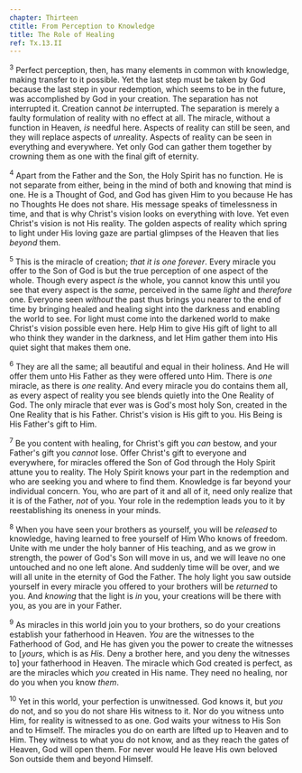 ```yaml
---
chapter: Thirteen
ctitle: From Perception to Knowledge
title: The Role of Healing
ref: Tx.13.II
---
```


<sup>3</sup> Perfect perception, then, has many elements in common with knowledge,
making transfer to it possible. Yet the last step must be taken by God
because the last step in your redemption, which seems to be in the
future, was accomplished by God in your creation. The separation has not
interrupted it. Creation cannot *be* interrupted. The separation is
merely a faulty formulation of reality with no effect at all. The
miracle, without a function in Heaven, *is* needful here. Aspects of
reality can still be seen, and they will replace aspects of *un*reality.
Aspects of reality can be seen in everything and everywhere. Yet only
God can gather them together by crowning them as one with the final gift
of eternity.

<sup>4</sup> Apart from the Father and the Son, the Holy Spirit has no function. He
is not separate from either, being in the mind of both and knowing that
mind is one. He is a Thought of God, and God has given Him to you
because He has no Thoughts He does not share. His message speaks of
timelessness in time, and that is why Christ's vision looks on
everything with love. Yet even Christ's vision is not His reality. The
golden aspects of reality which spring to light under His loving gaze
are partial glimpses of the Heaven that lies *beyond* them.

<sup>5</sup> This is the miracle of creation; *that* *it is one forever*. Every
miracle you offer to the Son of God is but the true perception of one
aspect of the whole. Though every aspect *is* the whole, you cannot know
this until you see that every aspect is the *same*, perceived in the
same *light* and *therefore* one. Everyone seen *without* the past thus
brings you nearer to the end of time by bringing healed and healing
sight into the darkness and enabling the world to see. For light must
come into the darkened world to make Christ's vision possible even here.
Help Him to give His gift of light to all who think they wander in the
darkness, and let Him gather them into His quiet sight that makes them
one.

<sup>6</sup> They are all the same; all beautiful and equal in their holiness. And
He will offer them unto His Father as they were offered unto Him. There
is *one* miracle, as there is *one* reality. And every miracle you do
contains them all, as every aspect of reality you see blends quietly
into the One Reality of God. The only miracle that ever was is God's
most holy Son, created in the One Reality that is his Father. Christ's
vision is His gift to you. His Being is His Father's gift to Him.

<sup>7</sup> Be you content with healing, for Christ's gift you *can* bestow, and
your Father's gift you *cannot* lose. Offer Christ's gift to everyone
and everywhere, for miracles offered the Son of God through the Holy
Spirit attune you to reality. The Holy Spirit knows your part in the
redemption and who are seeking you and where to find them. Knowledge is
far beyond your individual concern. You, who are part of it and all of
it, need only realize that it is of the Father, *not* of you. Your role
in the redemption leads you to it by reestablishing its oneness in your
minds.

<sup>8</sup> When you have seen your brothers as yourself, you will be *released*
to knowledge, having learned to free yourself of Him Who knows of
freedom. Unite with me under the holy banner of His teaching, and as we
grow in strength, the power of God's Son will move in us, and we will
leave no one untouched and no one left alone. And suddenly time will be
over, and we will all unite in the eternity of God the Father. The holy
light you saw outside yourself in every miracle you offered to your
brothers will be *returned* to you. And *knowing* that the light is *in*
you, your creations will be there with you, as you are in your Father.

<sup>9</sup> As miracles in this world join you to your brothers, so do your
creations establish your fatherhood in Heaven. *You* are the witnesses
to the Fatherhood of God, and He has given you the power to create the
witnesses to \[*yours*, which is as *His.* Deny a brother here, and you
deny the witnesses to\] your fatherhood in Heaven. The miracle which God
created is perfect, as are the miracles which *you* created in His name.
They need no healing, nor do you when you know *them*.

<sup>10</sup> Yet in this world, your perfection is unwitnessed. God knows it, but
*you* do not, and so you do not share His witness to it. Nor do you
witness unto Him, for reality is witnessed to as one. God waits your
witness to His Son and to Himself. The miracles you do on earth are
lifted up to Heaven and to Him. They witness to what you do not know,
and as they reach the gates of Heaven, God will open them. For never
would He leave His own beloved Son outside them and beyond Himself.

